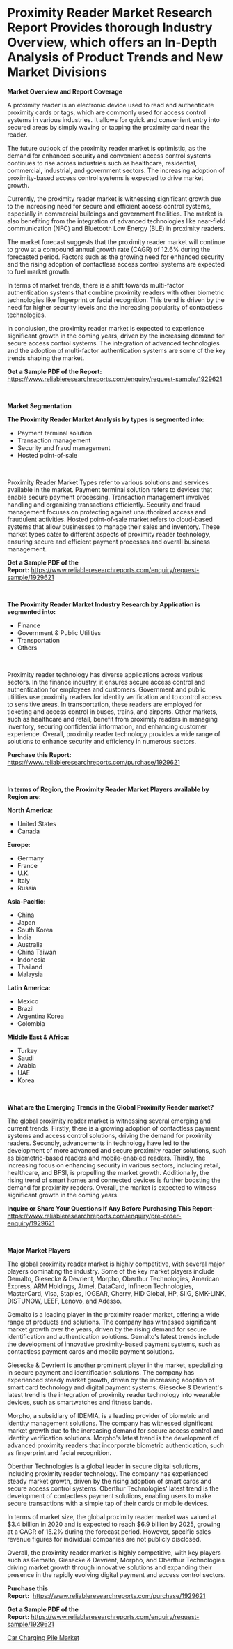 <p><h1>Proximity Reader Market Research Report Provides thorough Industry Overview, which offers an In-Depth Analysis of Product Trends and New Market Divisions</h1></p><p><strong>Market Overview and Report Coverage</strong></p>
<p><p>A proximity reader is an electronic device used to read and authenticate proximity cards or tags, which are commonly used for access control systems in various industries. It allows for quick and convenient entry into secured areas by simply waving or tapping the proximity card near the reader.</p><p>The future outlook of the proximity reader market is optimistic, as the demand for enhanced security and convenient access control systems continues to rise across industries such as healthcare, residential, commercial, industrial, and government sectors. The increasing adoption of proximity-based access control systems is expected to drive market growth.</p><p>Currently, the proximity reader market is witnessing significant growth due to the increasing need for secure and efficient access control systems, especially in commercial buildings and government facilities. The market is also benefiting from the integration of advanced technologies like near-field communication (NFC) and Bluetooth Low Energy (BLE) in proximity readers.</p><p>The market forecast suggests that the proximity reader market will continue to grow at a compound annual growth rate (CAGR) of 12.6% during the forecasted period. Factors such as the growing need for enhanced security and the rising adoption of contactless access control systems are expected to fuel market growth.</p><p>In terms of market trends, there is a shift towards multi-factor authentication systems that combine proximity readers with other biometric technologies like fingerprint or facial recognition. This trend is driven by the need for higher security levels and the increasing popularity of contactless technologies.</p><p>In conclusion, the proximity reader market is expected to experience significant growth in the coming years, driven by the increasing demand for secure access control systems. The integration of advanced technologies and the adoption of multi-factor authentication systems are some of the key trends shaping the market.</p></p>
<p><strong>Get a Sample PDF of the Report:</strong> <a href="https://www.reliableresearchreports.com/enquiry/request-sample/1929621">https://www.reliableresearchreports.com/enquiry/request-sample/1929621</a></p>
<p>&nbsp;</p>
<p><strong>Market Segmentation</strong></p>
<p><strong>The Proximity Reader Market Analysis by types is segmented into:</strong></p>
<p><ul><li>Payment terminal solution</li><li>Transaction management</li><li>Security and fraud management</li><li>Hosted point-of-sale</li></ul></p>
<p>&nbsp;</p>
<p><p>Proximity Reader Market Types refer to various solutions and services available in the market. Payment terminal solution refers to devices that enable secure payment processing. Transaction management involves handling and organizing transactions efficiently. Security and fraud management focuses on protecting against unauthorized access and fraudulent activities. Hosted point-of-sale market refers to cloud-based systems that allow businesses to manage their sales and inventory. These market types cater to different aspects of proximity reader technology, ensuring secure and efficient payment processes and overall business management.</p></p>
<p><strong>Get a Sample PDF of the Report:</strong>&nbsp;<a href="https://www.reliableresearchreports.com/enquiry/request-sample/1929621">https://www.reliableresearchreports.com/enquiry/request-sample/1929621</a></p>
<p>&nbsp;</p>
<p><strong>The Proximity Reader Market Industry Research by Application is segmented into:</strong></p>
<p><ul><li>Finance</li><li>Government & Public Utilities</li><li>Transportation</li><li>Others</li></ul></p>
<p>&nbsp;</p>
<p><p>Proximity reader technology has diverse applications across various sectors. In the finance industry, it ensures secure access control and authentication for employees and customers. Government and public utilities use proximity readers for identity verification and to control access to sensitive areas. In transportation, these readers are employed for ticketing and access control in buses, trains, and airports. Other markets, such as healthcare and retail, benefit from proximity readers in managing inventory, securing confidential information, and enhancing customer experience. Overall, proximity reader technology provides a wide range of solutions to enhance security and efficiency in numerous sectors.</p></p>
<p><strong>Purchase this Report:</strong>&nbsp; <a href="https://www.reliableresearchreports.com/purchase/1929621">https://www.reliableresearchreports.com/purchase/1929621</a></p>
<p>&nbsp;</p>
<p><strong>In terms of Region, the Proximity Reader Market Players available by Region are:</strong></p>
<p>
    <p> <strong> North America: </strong>
        <ul>
            <li>United States</li>
            <li>Canada</li>
        </ul>
        </p> 
    <p> <strong> Europe: </strong>
        <ul>
            <li>Germany</li>
            <li>France</li>
            <li>U.K.</li>
            <li>Italy</li>
            <li>Russia</li>
        </ul>
        </p> 
    <p> <strong> Asia-Pacific: </strong>
        <ul>
            <li>China</li>
            <li>Japan</li>
            <li>South Korea</li>
            <li>India</li>
            <li>Australia</li>
            <li>China Taiwan</li>
            <li>Indonesia</li>
            <li>Thailand</li>
            <li>Malaysia</li>
        </ul>
        </p> 
    <p> <strong> Latin America: </strong>
        <ul>
            <li>Mexico</li>
            <li>Brazil</li>
            <li>Argentina Korea</li>
            <li>Colombia</li>
        </ul>
        </p> 
    <p> <strong> Middle East & Africa: </strong>
        <ul>
            <li>Turkey</li>
            <li>Saudi</li>
            <li>Arabia</li>
            <li>UAE</li>
            <li>Korea</li>
        </ul>
    </p>
    </p>
<p>&nbsp;</p>
<p><strong>What are the Emerging Trends in the Global Proximity Reader market?</strong></p>
<p><p>The global proximity reader market is witnessing several emerging and current trends. Firstly, there is a growing adoption of contactless payment systems and access control solutions, driving the demand for proximity readers. Secondly, advancements in technology have led to the development of more advanced and secure proximity reader solutions, such as biometric-based readers and mobile-enabled readers. Thirdly, the increasing focus on enhancing security in various sectors, including retail, healthcare, and BFSI, is propelling the market growth. Additionally, the rising trend of smart homes and connected devices is further boosting the demand for proximity readers. Overall, the market is expected to witness significant growth in the coming years.</p></p>
<p><strong>Inquire or Share Your Questions If Any Before Purchasing This Report</strong>- <a href="https://www.reliableresearchreports.com/enquiry/pre-order-enquiry/1929621">https://www.reliableresearchreports.com/enquiry/pre-order-enquiry/1929621</a></p>
<p>&nbsp;</p>
<p><strong>Major Market Players</strong></p>
<p><p>The global proximity reader market is highly competitive, with several major players dominating the industry. Some of the key market players include Gemalto, Giesecke & Devrient, Morpho, Oberthur Technologies, American Express, ARM Holdings, Atmel, DataCard, Infineon Technologies, MasterCard, Visa, Staples, IOGEAR, Cherry, HID Global, HP, SIIG, SMK-LINK, DISTUNOW, LEEF, Lenovo, and Adesso.</p><p>Gemalto is a leading player in the proximity reader market, offering a wide range of products and solutions. The company has witnessed significant market growth over the years, driven by the rising demand for secure identification and authentication solutions. Gemalto's latest trends include the development of innovative proximity-based payment systems, such as contactless payment cards and mobile payment solutions.</p><p>Giesecke & Devrient is another prominent player in the market, specializing in secure payment and identification solutions. The company has experienced steady market growth, driven by the increasing adoption of smart card technology and digital payment systems. Giesecke & Devrient's latest trend is the integration of proximity reader technology into wearable devices, such as smartwatches and fitness bands.</p><p>Morpho, a subsidiary of IDEMIA, is a leading provider of biometric and identity management solutions. The company has witnessed significant market growth due to the increasing demand for secure access control and identity verification solutions. Morpho's latest trend is the development of advanced proximity readers that incorporate biometric authentication, such as fingerprint and facial recognition.</p><p>Oberthur Technologies is a global leader in secure digital solutions, including proximity reader technology. The company has experienced steady market growth, driven by the rising adoption of smart cards and secure access control systems. Oberthur Technologies' latest trend is the development of contactless payment solutions, enabling users to make secure transactions with a simple tap of their cards or mobile devices.</p><p>In terms of market size, the global proximity reader market was valued at $3.4 billion in 2020 and is expected to reach $6.9 billion by 2025, growing at a CAGR of 15.2% during the forecast period. However, specific sales revenue figures for individual companies are not publicly disclosed.</p><p>Overall, the proximity reader market is highly competitive, with key players such as Gemalto, Giesecke & Devrient, Morpho, and Oberthur Technologies driving market growth through innovative solutions and expanding their presence in the rapidly evolving digital payment and access control sectors.</p></p>
<p><strong>Purchase this Report:</strong>&nbsp;&nbsp;<a href="https://www.reliableresearchreports.com/purchase/1929621">https://www.reliableresearchreports.com/purchase/1929621</a></p>
<p></p>
<p><strong>Get a Sample PDF of the Report:</strong>&nbsp;<a href="https://www.reliableresearchreports.com/enquiry/request-sample/1929621">https://www.reliableresearchreports.com/enquiry/request-sample/1929621</a></p>
<p><p><a href="https://github.com/bobicer/Market-Research-Report-List-1/blob/main/car-charging-pile-market.md">Car Charging Pile Market</a></p></p>